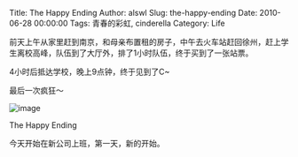 Title: The Happy Ending
Author: alswl
Slug: the-happy-ending
Date: 2010-06-28 00:00:00
Tags: 青春的彩虹, cinderella
Category: Life

前天上午从家里赶到南京，和母亲布置租的房子，中午去火车站赶回徐州，赶上学生离校高峰，队伍到了大厅外，排了1小时队伍，终于买到了一张站票。

4小时后抵达学校，晚上9点钟，终于见到了C~

最后一次疯狂～

![image](https://ohsolnxaa.qnssl.com/2010/06/cinderella.JPG)

The Happy Ending

今天开始在新公司上班，第一天，新的开始。

